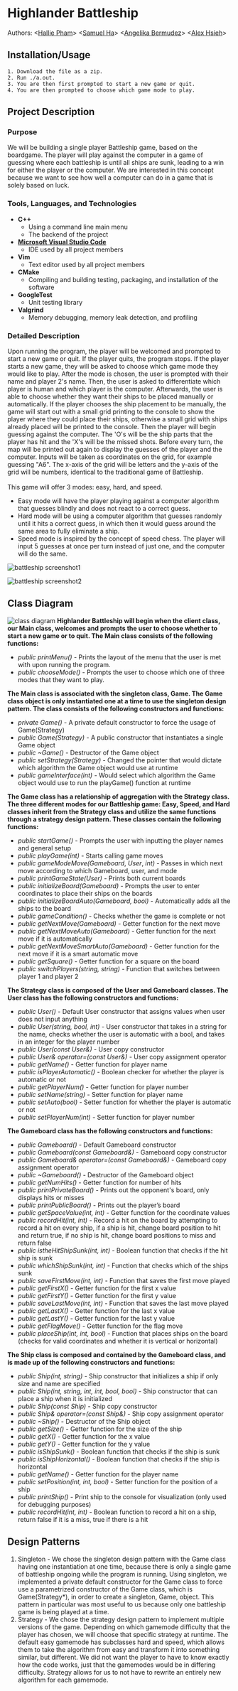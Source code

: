 # Highlander Battleship
  Authors: <[Hallie Pham](https://github.com/halliehp)>  <[Samuel Ha](https://github.com/hajitae)>  <[Angelika Bermudez](https://github.com/angelikab028)>  <[Alex Hsieh](https://github.com/Potanz)>

## Installation/Usage
    1. Download the file as a zip.
    2. Run ./a.out.
    3. You are then first prompted to start a new game or quit.
    4. You are then prompted to choose which game mode to play.

## Project Description
 ### Purpose
 We will be building a single player Battleship game, based on the boardgame. The player will play against the computer in a game of guessing where each battleship is until all ships are sunk, leading to a win for either the player or the computer. We are interested in this concept because we want to see how well a computer can do in a game that is solely based on luck.
 ### Tools, Languages, and Technologies
 * **C++**
   * Using a command line main menu
   * The backend of the project
 * [**Microsoft Visual Studio Code**](https://code.visualstudio.com/)
   * IDE used by all project members
 * **Vim**
   * Text editor used by all project members
 * **CMake**
   * Compiling and building testing, packaging, and installation of the software
 * **GoogleTest**
   * Unit testing library
 * **Valgrind**
   * Memory debugging, memory leak detection, and profiling
 ### Detailed Description
 Upon running the program, the player will be welcomed and prompted to start a new game or quit. If the player quits, the program stops. If the player starts a new game, they will be asked to choose which game mode they would like to play. After the mode is chosen, the user is prompted with their name and player 2's name. Then, the user is asked to differentiate which player is human and which player is the computer. Afterwards, the user is able to choose whether they want their ships to be placed manually or automatically. If the player chooses the ship placement to be manually, the game will start out with a small grid printing to the console to show the player where they could place their ships, otherwise a small grid with ships already placed will be printed to the console. Then the player will begin guessing against the computer. The 'O's will be the ship parts that the player has hit and the 'X's will be the missed shots. Before every turn, the map will be printed out again to display the guesses of the player and the computer. Inputs will be taken as coordinates on the grid, for example guessing "A6". The x-axis of the grid will be letters and the y-axis of the grid will be numbers, identical to the traditional game of Battleship.<br/> <br/>
 This game will offer 3 modes: easy, hard, and speed.  
 * Easy mode will have the player playing against a computer algorithm that guesses blindly and does not react to a correct guess.  
 * Hard mode will be using a computer algorithm that guesses randomly until it hits a correct guess, in which then it would guess around the same area to fully eliminate a ship. 
 * Speed mode is inspired by the concept of speed chess. The player will input 5 guesses at once per turn instead of just one, and the computer will do the same. <br/>

![battleship screenshot1](https://github.com/cs100/final-project-hpham087-aberm028-ahsie014-sha030/blob/0d25a872d90a7cc9854ae1d5dbcce624f24dbafa/images/Battleship%20Screenshot1.png)

![battleship screenshot2](https://github.com/cs100/final-project-hpham087-aberm028-ahsie014-sha030/blob/0d25a872d90a7cc9854ae1d5dbcce624f24dbafa/images/Battleship%20Screenshot2.png)
 
## Class Diagram
  ![class diagram](https://github.com/cs100/final-project-hpham087-aberm028-ahsie014-sha030/blob/4ca3a0d0c9560bec6d8b4e2eca3bc4fcaa8589fb/images/UML%20Class%20Diagram.png)
**Highlander Battleship will begin when the client class, our Main class, welcomes and prompts the user to choose whether to start a new game or to quit. The Main class consists of the following functions:**

 * *public printMenu()* - Prints the layout of the menu that the user is met with upon running the program.
 * *public chooseMode()* - Prompts the user to choose which one of three modes that they want to play.

**The Main class is associated with the singleton class, Game. The Game class object is only instantiated one at a time to use the singleton design pattern. The class consists of the following constructors and functions:**

 * *private Game()* - A private default constructor to force the usage of Game(Strategy)
 * *public Game(Strategy)* - A public constructor that instantiates a single Game object
 * *public ~Game()* - Destructor of the Game object
 * *public setStrategy(Strategy)* - Changed the pointer that would dictate which algorithm the Game object would use at runtime
 * *public gameInterface(int)* - Would select which algorithm the Game object would use to run the playGame() function at runtime

**The Game class has a relationship of aggregation with the Strategy class. The three different modes for our Battleship game: Easy, Speed, and Hard classes inherit from the Strategy class and utilize the same functions through a strategy design pattern. These classes contain the following functions:**

 * *public startGame()* - Prompts the user with inputting the player names and general setup
 * *public playGame(int)* - Starts calling game moves
 * *public gameModeMove(Gameboard*, *User*, *int)* - Passes in which next move according to which Gameboard, user, and mode
 * *public printGameState(User)* - Prints both current boards
 * *public initializeBoard(Gameboard)* - Prompts the user to enter coordinates to place their ships on the boards 
 * *public initializeBoardAuto(Gameboard, bool)* - Automatically adds all the ships to the board
 * *public gameCondition()* - Checks whether the game is complete or not
 * *public getNextMove(Gameboard)* - Getter function for the next move
 * *public getNextMoveAuto(Gameboard)* - Getter function for the next move if it is automatically
 * *public getNextMoveSmartAuto(Gameboard)* - Getter function for the next move if it is a smart automatic move
 * *public getSquare()* - Getter function for a square on the board
 * *public switchPlayers(string, string)* - Function that switches between player 1 and player 2

**The Strategy class is composed of the User and Gameboard classes. The User class has the following constructors and functions:**

 * *public User()* - Default User constructor that assigns values when user does not input anything
 * *public User(string, bool, int)* - User constructor that takes in a string for the name, checks whether the user is automatic with a bool, and takes in an integer for the player number
 * *public User(const User&)* - User copy constructor
 * *public User& operator=(const User&)* - User copy assignment operator
 * *public getName()* - Getter function for player name
 * *public isPlayerAutomatic()* - Boolean checker for whether the player is automatic or not
 * *public getPlayerNum()* - Getter function for player number
 * *public setName(string)* - Setter function for player name
 * *public setAuto(bool)* - Setter function for whether the player is automatic or not
 * *public setPlayerNum(int)* - Setter function for player number

**The Gameboard class has the following constructors and functions:**

 * *public Gameboard()* - Default Gameboard constructor 
 * *public Gameboard(const Gameboard&)* - Gameboard copy constructor
 * *public Gameboard& operator=(const Gameboard&)* - Gameboard copy assignment operator
 * *public ~Gameboard()* - Destructor of the Gameboard object
 * *public getNumHits()* - Getter function for number of hits
 * *public printPrivateBoard()* - Prints out the opponent's board, only displays hits or misses
 * *public printPublicBoard()* - Prints out the player’s board
 * *public getSpaceValue(int, int)* - Getter function for the coordinate values
 * *public recordHit(int, int)* - Record a hit on the board by attempting to record a hit on every ship, if a ship is hit, change board position to hit and return true, if no ship is hit, change board positions to miss and return false
 * *public istheHitShipSunk(int, int)* - Boolean function that checks if the hit ship is sunk
 * *public whichShipSunk(int, int)* - Function that checks which of the ships sunk
 * *public saveFirstMove(int, int)* - Function that saves the first move played
 * *public getFirstX()* - Getter function for the first x value
 * *public getFirstY()* - Getter function for the first y value
 * *public saveLastMove(int, int)* - Function that saves the last move played
 * *public getLastX()* - Getter function for the last x value
 * *public getLastY()* - Getter function for the last y value
 * *public getFlagMove()* - Getter function for the flag move
 * *public placeShip(int, int, bool)* - Function that places ships on the board (checks for valid coordinates and whether it is vertical or horizontal)

**The Ship class is composed and contained by the Gameboard class, and is made up of the following constructors and functions:**

 * *public Ship(int, string)* - Ship constructor that initializes a ship if only size and name are specified
 * *public Ship(int, string, int, int, bool, bool)* - Ship constructor that can place a ship when it is initialized 
 * *public Ship(const Ship)* - Ship copy constructor
 * *public Ship& operator=(const Ship&)* - Ship copy assignment operator
 * *public ~Ship()* - Destructor of the Ship object
 * *public getSize()* - Getter function for the size of the ship
 * *public getX()* - Getter function for the x value
 * *public getY()* - Getter function for the y value
 * *public isShipSunk()* - Boolean function that checks if the ship is sunk
 * *public isShipHorizontal()* - Boolean function that checks if the ship is horizontal
 * *public getName()* - Getter function for the player name
 * *public setPosition(int, int, bool)* - Setter function for the position of a ship
 * *public printShip()* - Print ship to the console for visualization (only used for debugging purposes)
 * *public recordHit(int, int)* - Boolean function to record a hit on a ship, return false if it is a miss, true if there is a hit

## Design Patterns
1. Singleton - We chose the singleton design pattern with the Game class having one instantiation at one time, because there is only a single game of battleship ongoing while the program is running. Using singleton, we implemented a private default constructor for the Game class to force use a parametrized constructor of the Game class, which is Game(Strategy*), in order to create a singleton, Game, object. This pattern in particular was most useful to us because only one battleship game is being played at a time.   <br/>
2. Strategy - We chose the strategy design pattern to implement multiple versions of the game.  Depending on which gamemode difficulty that the player has chosen, we will choose that specific strategy at runtime.  The default easy gamemode has subclasses hard and speed, which allows them to take the algorithm from easy and transform it into something similar, but different. We did not want the player to have to know exactly how the code works, just that the gamemodes would be in differing difficulty.  Strategy allows for us to not have to rewrite an entirely new algorithm for each gamemode. <br/>
